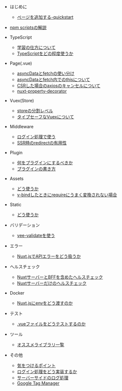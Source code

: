 - はじめに

  - [ページを追加する-quickstart](nuxt/quickstart.md)

- [npm scriptsの解説](nuxt/npm-scripts.md)
  
- TypeScript

  - [学習の仕方について](ts/how-to-learn-ts.md)
  - [TypeScriptをどの程度使うか](ts/how-much-you-use-ts.md)
  
- Page(.vue)

  - [asyncDataとfetchの使い分け](nuxt/asyncdata-or-fetch.md)
  - [asyncDataとfetch内でのthisについて](nuxt/about-this-in-asyncdata-and-fetch.md)
  - [CSRした場合のaxiosのキャンセルについて](nuxt/about-cancellation-of-axios-in-case-of-csr.md)
  - [nuxt-property-decorator]()
 
- Vuex(Store)

  - [storeの分割レベル]()
  - [タイプセーフなVuexについて]()
  
- Middleware

  - [ログイン処理で使う]()
  - [SSR時のredirectの有用性]()
  
- Plugin
    
  - [何をプラグインにするべきか]()
  - [プラグインの書き方]()

- Assets

  - [どう使うか]()
  - [v-bindしたときにrequireにうまく変換されない場合]()
  
- Static

  - [どう使うか]()

- バリデーション

  - [vee-validateを使う](nuxt/vee-validate.md)
  
- エラー

  - [Nuxt.jsでAPIエラーをどう扱うか](nuxt/how-to-use-error.md)
  
- ヘルスチェック

  - [NuxtサーバーとBFFを含めたヘルスチェック]()
  - [Nuxtサーバーだけのヘルスチェック]()

- Docker

  - [Nuxt.jsにenvをどう渡すのか]()
  
- テスト

  - [.vueファイルをどうテストするのか]()
  
- ツール

  - [オススメライブラリ一覧]()
  
- その他

  - [気をつけるポイント]()
  - [ログイン処理をどう実装するか]()
  - [サーバーサイドのログ処理](nuxt/server-side-logging.md)
  - [Google Tag Manager]()
